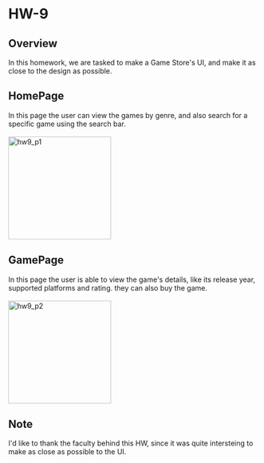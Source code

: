 # HW-9

## Overview

In this homework, we are tasked to make a Game Store's UI, and make it as close to the design as possible.

## HomePage
In this page the user can view the games by genre, and also search for a specific game using the search bar.
<br>
<br>
<img width="206" alt="hw9_p1" src="https://github.com/hmody360/HW-9/assets/98014312/44c2f485-0ec6-4434-a595-c6ac1d7e943e">

## GamePage
In this page the user is able to view the game's details, like its release year, supported platforms and rating. they can also buy the game.
<br>
<br>
<img width="206" alt="hw9_p2" src="https://github.com/hmody360/HW-9/assets/98014312/de47fb70-189e-4a75-a6cf-3279b601ce91">

## Note

I'd like to thank the faculty behind this HW, since it was quite intersteing to make as close as possible to the UI.